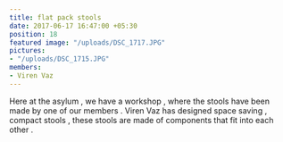 ```yaml
---
title: flat pack stools
date: 2017-06-17 16:47:00 +05:30
position: 18
featured image: "/uploads/DSC_1717.JPG"
pictures:
- "/uploads/DSC_1715.JPG"
members:
- Viren Vaz
---
```


Here at the asylum , we have a workshop , where the stools have been made by one of our members . Viren Vaz has designed space saving , compact stools , these stools are made of components that fit into each other .